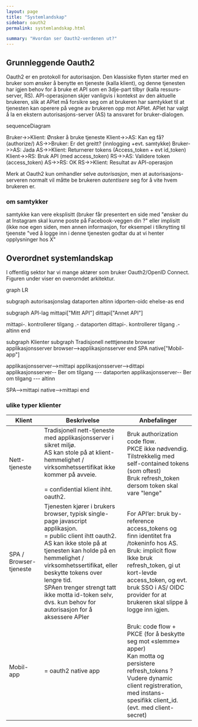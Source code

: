 ```yaml
---
layout: page
title: "Systemlandskap"
sidebar: oauth2
permalink: systemlandskap.html

summary: "Hvordan ser Oauth2-verdenen ut?"
---
```




## Grunnleggende Oauth2

Oauth2 er en protokoll for autorisasjon.  Den klassiske flyten starter med en bruker som ønsker å benytte en tjeneste (kalla klient), og denne tjenesten har igjen behov for å bruke et API som en 3dje-part tilbyr (kalla ressurs-server, RS).  API-operasjonen skjer vanligvis i kontekst av den aktuelle brukeren, slik at APIet må forsikre seg om at brukeren har samtykket til at tjenesten kan operere på vegne av brukeren opp mot APIet.  APIet har valgt å la en ekstern autorisasjons-server (AS) ta ansvaret for bruker-dialogen. 

<div class="mermaid">
sequenceDiagram

Bruker->>Klient: Ønsker å bruke tjeneste
Klient->>AS: Kan eg få? (authorize/)
AS->>Bruker: Er det greitt?  (innlogging +evt. samtykke)
Bruker->>AS: Jada
AS->>Klient: Returnerer tokens (Access_token + evt id_token)
Klient->>RS: Bruk API (med access_token)
RS->>AS:  Validere token (access_token)
AS->>RS: OK
RS->>Klient: Resultat av API-operasjon
</div>

Merk at Oauth2 kun omhandler selve _autorisasjon_, men at autorisasjons-serveren normalt vil måtte be brukeren _autentisere_ seg for å vite hvem brukeren er.

### om samtykker

samtykke kan vere eksplisitt (bruker får presentert en side med "ønsker du at Instagram skal kunne poste på Facebook-veggen din ?"  eller implisitt (ikke noe egen siden, men annen informasjon, for eksempel i tilknytting til tjeenste "ved å logge inn i denne tjenesten godtar du at vi henter opplysninger hos X"


## Overordnet systemlandskap

I offentlig sektor har vi mange aktører som bruker Oauth2/OpenID Connect.   Figuren under viser en overorndet arkitektur.


graph LR
<div class="mermaid">

 subgraph autorisasjonslag
  dataporten
  altinn 
  idporten-oidc
  ehelse-as
 end

 subgraph API-lag
  mittapi["Mitt API"]
  dittapi["Annet API"]

  mittapi-. kontrollerer tilgang .- dataporten
  dittapi-. kontrollerer tilgang .- altinn
 end

 subgraph Klienter 
  subgraph Tradisjonell netttjeneste
    browser
    applikasjonsserver
    browser-->applikasjonsserver
  end
  SPA
  native["Mobil-app"]

  applikasjonsserver-->mittapi
  applikasjonsserver-->dittapi
  applikasjonsserver-- Ber om tilgang --- dataporten
  applikasjonsserver-- Ber om tilgang --- altinn

  SPA-->mittapi
  native-->mittapi
 end
 
 
</div>


### ulike typer klienter

| Klient | Beskrivelse | Anbefalinger |
| --- | --- | --- |
| Nett-tjeneste | Tradisjonell nett-tjeneste med applikasjonsserver i sikret miljø. <br/> AS kan stole på at klient-hemmelighet / virksomhetssertifikat ikke kommer på avveie. <br/><br/>= confidential klient ihht. oauth2. | Bruk authorization code flow. <br/>PKCE ikke nødvendig.<br/>Tilstrekkelig med self-contained tokens (som oftest)<br/>Bruk refresh_token dersom token skal vare "lenge" |
| SPA / Browser-tjeneste | Tjenesten kjører i brukers browser, typisk single-page javascript applikasjon.<br/>= public client ihtt oauth2.<br/> AS kan ikke stole på at tjenesten kan holde på en hemmelighet / virksomhetssertifikat, eller beskytte tokens over lengre tid. <br/> SPAen trenger strengt tatt ikke motta id-token selv, dvs. kun behov for autorisasjon for å aksessere APIer |For API’er: bruk by-reference access_tokens og finn identitet fra /tokeninfo hos AS.<br/>Bruk: implicit flow <br/> Ikke bruk refresh_token, gi ut kort-levde access_token, og evt. bruk SSO i AS/ OIDC provider for at brukeren skal slippe å logge inn igjen. |
| Mobil-app | = oauth2 native app | Bruk: code flow + PKCE (for å beskytte seg mot «slemme» apper)<br/> Kan motta og persistere refresh_tokens ?<br/> Vudere dynamic client registreration, med instans-spesifikk client_id. (evt. med client-secret) |






